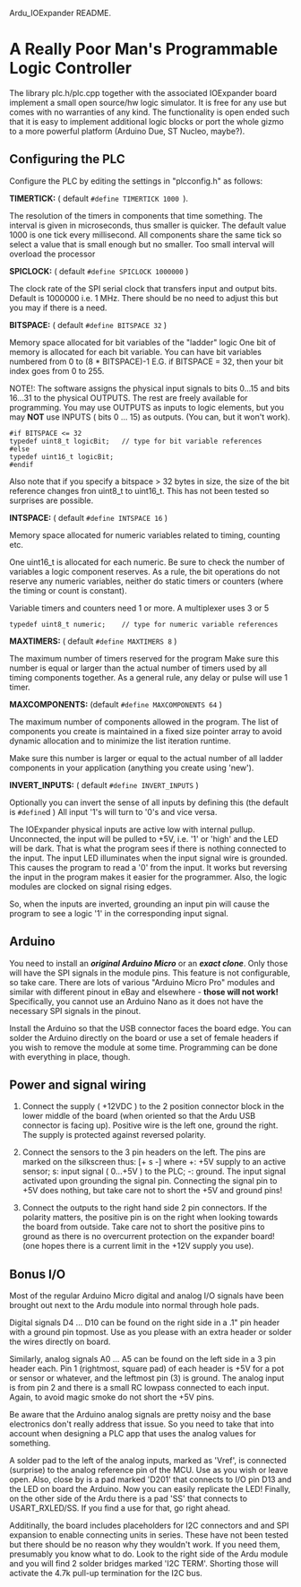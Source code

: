 Ardu_IOExpander README.
# A Really Poor Man's Programmable Logic Controller
The library plc.h/plc.cpp together with the associated IOExpander board implement a small open source/hw logic simulator. It is free for any use but comes with no warranties of any kind.
The functionality is open ended such that it is easy to implement additional logic blocks or port the whole gizmo to a more powerful platform (Arduino Due, ST Nucleo, maybe?).

## Configuring the PLC

Configure the PLC by editing the settings in "plcconfig.h" as follows:

**TIMERTICK:** ( default `#define TIMERTICK 1000 `).

The resolution of the timers in components that time something.
The interval is given in microseconds, thus smaller is quicker.
The default value 1000 is one tick every millisecond.
All components share the same tick so select a value that is small enough but no smaller. Too small interval will overload the processor

**SPICLOCK:** ( default `#define SPICLOCK 1000000` )

The clock rate of the SPI serial clock that transfers input and output bits. Default is 1000000 i.e. 1 MHz. There should be no need to adjust this but you may if there is a need.


**BITSPACE:** ( default `#define BITSPACE 32` )

Memory space allocated for bit variables of the "ladder" logic One bit of memory is allocated for each bit variable. You can have bit variables numbered from 0 to (8 * BITSPACE)-1 E.G. if BITSPACE = 32, then your bit index goes from 0 to 255.

NOTE!: The software assigns the physical input signals to bits 0...15 and bits 16...31 to the physical OUTPUTS. The rest are freely available for programming.
You may use OUTPUTS as inputs to logic elements, but you may **NOT** use INPUTS ( bits 0 ... 15) as outputs. (You can, but it won't work).


    #if BITSPACE <= 32
    typedef uint8_t logicBit;	// type for bit variable references
    #else
    typedef uint16_t logicBit;
    #endif
    
Also note that if you specify a bitspace > 32 bytes in size, the size of the bit reference changes fron uint8_t to uint16_t. This has not been tested so surprises are possible.

**INTSPACE:** ( default `#define INTSPACE 16` )

Memory space allocated for numeric variables related to timing, counting etc.

One uint16_t is allocated for each numeric. Be sure to check the number of variables a logic component reserves. As a rule, the bit operations do not reserve any numeric variables, neither do static timers or counters (where the timing or count is constant).

Variable timers and counters need 1 or more. A multiplexer uses 3 or 5

    typedef uint8_t numeric;	// type for numeric variable references

**MAXTIMERS:** ( default `#define MAXTIMERS 8` )

The maximum number of timers reserved for the program
Make sure this number is equal or larger than the actual number of timers used by all timing components together.
As a general rule, any delay or pulse will use 1 timer.


**MAXCOMPONENTS:** (default `#define MAXCOMPONENTS 64` )

The maximum number of components allowed in the program. 
The list of components you create is maintained in a fixed size pointer array to avoid dynamic allocation and to minimize the list iteration runtime.

Make sure this number is larger or equal to the actual number of all ladder components in your application (anything you create using 'new').


**INVERT_INPUTS:** ( default `#define INVERT_INPUTS` )

Optionally you can invert the sense of all inputs by defining this (the default is `#define`d )
All input '1's will turn to '0's and vice versa.

The IOExpander physical inputs are active low with internal pullup. Unconnected, the input will be pulled to +5V, i.e. '1' or 'high' and the LED will be dark. That is what the program sees if there is nothing connected to the input. The input LED illuminates when the input signal wire is grounded. This causes the program to read a '0' from the input. It works but reversing the input in the program makes it easier for the programmer. Also, the logic modules are clocked on signal rising edges.

So, when the inputs are inverted, grounding an input pin will cause the program to see a logic '1' in the corresponding input signal.


## Arduino

You need to install an ***original Arduino Micro*** or an ***exact clone***. Only those will have the SPI signals in the module pins. This feature is not configurable, so take care. There are lots of various "Arduino Micro Pro" modules and similar with different pinout in eBay and elsewhere - **those will not work!** Specifically, you cannot use an Arduino Nano as it does not have the necessary SPI signals in the pinout.

Install the Arduino so that the USB connector faces the board edge. You can solder the Arduino directly on the board or use a set of female headers if you wish to remove the module at some time. Programming can be done with everything in place, though.


## Power and signal wiring

1. Connect the supply ( +12VDC ) to the 2 position connector block in the lower middle of the board (when oriented so that the Ardu USB connector is facing up). Positive wire is the left one, ground the right. The supply is protected against reversed polarity.


2. Connect the sensors to the 3 pin headers on the left. The pins are marked on the silkscreen thus: [+ s -] where +: +5V supply to an active sensor; s: input signal ( 0...+5V ) to the PLC; -: ground. The input signal activated upon grounding the signal pin. Connecting the signal pin to +5V does nothing, but take care not to short the +5V and ground pins!

3. Connect the outputs to the right hand side 2 pin connectors. If the polarity matters, the positive pin is on the right when looking towards the board from outside. Take care not to short the positive pins to ground as there is no overcurrent protection on the expander board! (one hopes there is a current limit in the +12V supply you use).

## Bonus I/O

Most of the regular Arduino Micro digital and analog I/O signals have been brought out next to the Ardu module into normal through hole pads.

Digital signals D4 ... D10 can be found on the right side in a .1" pin header with a ground pin topmost. Use as you please with an extra header or solder the wires directly on board.

Similarly, analog signals A0 ... A5 can be found on the left side in a 3 pin header each. Pin 1 (rightmost, square pad) of each header is +5V for a pot or sensor or whatever, and the leftmost pin (3) is ground. The analog input is from pin 2 and there is a small RC lowpass connected to each input. Again, to avoid magic smoke do not short the +5V pins.

Be aware that the Arduino analog signals are pretty noisy and the base electronics don't really address that issue. So you need to take that into account when designing a PLC app that uses the analog values for something.

A solder pad to the left of the analog inputs, marked as 'Vref', is connected (surprise) to the analog reference pin of the MCU. Use as you wish or leave open. Also, close by is a pad marked 'D201' that connects to I/O pin D13 and the LED on board the Arduino. Now you can easily replicate the LED! Finally, on the other side of the Ardu there is a pad 'SS' that connects to USART_RXLED/SS. If you find a use for that, go right ahead.
 
Additinally, the board includes placeholders for I2C connectors and and SPI expansion to enable connecting units in series. These have not been tested but there should be no reason why they wouldn't work. If you need them, presumably you know what to do. Look to the right side of the Ardu module and you will find 2 solder bridges marked 'I2C TERM'. Shorting those will activate the 4.7k pull-up termination for the I2C bus.

